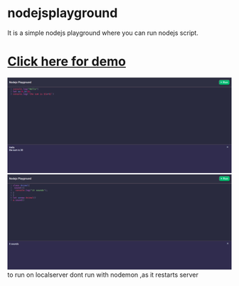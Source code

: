 # nodejsplayground
It is a simple nodejs playground where you can run nodejs script.
# <a href="https://playnode.herokuapp.com/">Click here for demo</a>
<img src="./nodejsplay.png"><br>
<img src="./nodejsplay2.png">
to run on localserver dont run with nodemon ,as it restarts server 

